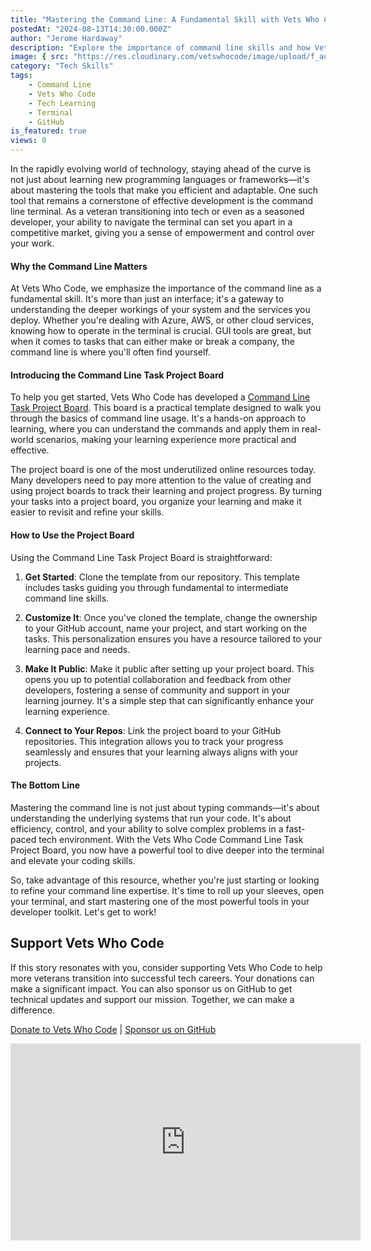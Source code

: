 ```yaml
---
title: "Mastering the Command Line: A Fundamental Skill with Vets Who Code"
postedAt: "2024-08-13T14:30:00.000Z"
author: "Jerome Hardaway"
description: "Explore the importance of command line skills and how Vets Who Code's Command Line Task Project Board can elevate your tech journey."
image: { src: "https://res.cloudinary.com/vetswhocode/image/upload/f_auto,q_auto,g_auto/v1723633145/cli-youtube_oi2yv3.png" }
category: "Tech Skills"
tags:
    - Command Line
    - Vets Who Code
    - Tech Learning
    - Terminal
    - GitHub
is_featured: true
views: 0
---
```


In the rapidly evolving world of technology, staying ahead of the curve is not just about learning new programming languages or frameworks—it's about mastering the tools that make you efficient and adaptable. One such tool that remains a cornerstone of effective development is the command line terminal. As a veteran transitioning into tech or even as a seasoned developer, your ability to navigate the terminal can set you apart in a competitive market, giving you a sense of empowerment and control over your work.

#### Why the Command Line Matters

At Vets Who Code, we emphasize the importance of the command line as a fundamental skill. It's more than just an interface; it's a gateway to understanding the deeper workings of your system and the services you deploy. Whether you're dealing with Azure, AWS, or other cloud services, knowing how to operate in the terminal is crucial. GUI tools are great, but when it comes to tasks that can either make or break a company, the command line is where you'll often find yourself.

#### Introducing the Command Line Task Project Board

To help you get started, Vets Who Code has developed a [Command Line Task Project Board](https://github.com/orgs/Vets-Who-Code/projects/50/views/1). This board is a practical template designed to walk you through the basics of command line usage. It's a hands-on approach to learning, where you can understand the commands and apply them in real-world scenarios, making your learning experience more practical and effective. 

The project board is one of the most underutilized online resources today. Many developers need to pay more attention to the value of creating and using project boards to track their learning and project progress. By turning your tasks into a project board, you organize your learning and make it easier to revisit and refine your skills.

#### How to Use the Project Board

Using the Command Line Task Project Board is straightforward:

1. **Get Started**: Clone the template from our repository. This template includes tasks guiding you through fundamental to intermediate command line skills.

2. **Customize It**: Once you've cloned the template, change the ownership to your GitHub account, name your project, and start working on the tasks. This personalization ensures you have a resource tailored to your learning pace and needs.

3. **Make It Public**: Make it public after setting up your project board. This opens you up to potential collaboration and feedback from other developers, fostering a sense of community and support in your learning journey. It's a simple step that can significantly enhance your learning experience.

4. **Connect to Your Repos**: Link the project board to your GitHub repositories. This integration allows you to track your progress seamlessly and ensures that your learning always aligns with your projects.

#### The Bottom Line

Mastering the command line is not just about typing commands—it's about understanding the underlying systems that run your code. It's about efficiency, control, and your ability to solve complex problems in a fast-paced tech environment. With the Vets Who Code Command Line Task Project Board, you now have a powerful tool to dive deeper into the terminal and elevate your coding skills.

So, take advantage of this resource, whether you're just starting or looking to refine your command line expertise. It's time to roll up your sleeves, open your terminal, and start mastering one of the most powerful tools in your developer toolkit. Let's get to work!

## Support Vets Who Code

If this story resonates with you, consider supporting Vets Who Code to help more veterans transition into successful tech careers. Your donations can make a significant impact. You can also sponsor us on GitHub to get technical updates and support our mission. Together, we can make a difference. 

[Donate to Vets Who Code](https://vetswhocode.io/donate) | [Sponsor us on GitHub](https://github.com/sponsors/Vets-Who-Code)


<iframe width="560" height="315" src="https://www.youtube.com/embed/0AYmwrfS1xw" title="YouTube video player" frameborder="0" allow="accelerometer; autoplay; clipboard-write; encrypted-media; gyroscope; picture-in-picture; web-share" allowfullscreen></iframe>